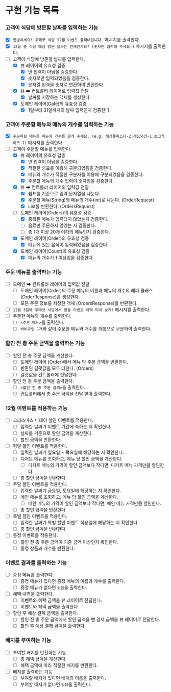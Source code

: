 # 구현 기능 목록

### 고객이 식당에 방문할 날짜를 입력하는 기능

- [x] `안녕하세요! 우테코 식당 12월 이벤트 플래너입니다.` 메시지를 출력한다.
- [x] `12월 중 식당 예상 방문 날짜는 언제인가요? (숫자만 입력해 주세요!)` 메시지를 출력한다.
- [ ] 고객이 식당에 방문할 날짜를 입력한다.
    - [x] 뷰 레이어의 유효성 검증
        - [x] 빈 입력이 아님을 검증한다.
        - [x] 숫자로만 입력되었음을 검증한다.
        - [x] 문자열 입력을 숫자로 변환하여 반환한다.
    - [x] 뷰 ➡ 컨트롤러 레이어로 입력값 전달
        - [x] 날짜를 저장하는 객체를 생성한다.
    - [x] 도메인 레이어(Date)의 유효성 검증
        - [x] 1일부터 31일까지의 날짜 입력인지 검증한다.

### 고객이 주문할 메뉴와 메뉴의 개수를 입력하는 기능

- [x] `주문하실 메뉴를 메뉴와 개수를 알려 주세요. (e.g. 해산물파스타-2,레드와인-1,초코케이크-1)` 메시지를 출력한다.
- [ ] 고객이 주문할 메뉴를 입력한다.
    - [x] 뷰 레이어의 유효성 검증
        - [x] 빈 입력이 아님을 검증한다.
        - [x] 적절한 쉼표를 이용해 구분되었음을 검증한다.
        - [x] 메뉴와 개수가 적절한 구분자를 이용해 구분되었음을 검증한다.
        - [x] 주문할 메뉴의 개수 입력이 숫자임을 검증한다.
    - [x] 뷰 ➡ 컨트롤러 레이어의 입력값 전달
        - [x] 쉼표를 기준으로 입력 문자열을 나눈다.
        - [x] 주문할 메뉴(String)와 메뉴의 개수(int)로 나눈다. (OrderRequest)
        - [x] List<OrderRequest>를 반환한다. (OrdersRequest)
    - [ ] 도메인 레이어(Orders)의 유효성 검증
        - [x] 중복된 메뉴가 입력되지 않았는지 검증한다.
        - [ ] 음료만 주문하지 않았는 지 검증한다.
        - [ ] 총 1개 이상 20개 이하의 메뉴인지 검증한다.
    - [x] 도메인 레이어(Order)의 유효성 검증
        - [x] 메뉴에 있는 음식이 입력되었음을 검증한다.
    - [x] 도메인 레이어(Count)의 유효성 검증
        - [x] 메뉴의 개수가 1 이상임을 검증한다.

### 주문 메뉴를 출력하는 기능

- [ ] 도메인 ➡ 컨트롤러 레이어의 입력값 전달
    - [ ] 도메인 레이어(Order)의 주문 메뉴의 이름과 메뉴의 개수의 래퍼 클래스 (OrderResponse)를 생성한다.
    - [ ] 모든 주문 정보를 저장한 객체 (OrdersResponse)를 반환한다.
- [ ] `12월 3일에 우테코 식당에서 받을 이벤트 혜택 미리 보기!` 메시지를 출력한다.
- [ ] 주문한 메뉴와 개수를 출력한다.
    - [ ] `<주문 메뉴>`를 출력한다.
    - [ ] `바비큐립 1개`와 같이 주문한 메뉴와 개수를 개행으로 구분하여 출력한다.

### 할인 전 총 주문 금액을 출력하는 기능

- [ ] 할인 전 총 주문 금액을 계산한다.
    - [ ] 도메인 레이어 (Order)에서 메뉴 당 주문 금액을 반환한다.
    - [ ] 반환된 결괏값을 모두 더한다. (Orders)
    - [ ] 결괏값을 컨트롤러에 전달한다.
- [ ] 할인 전 총 주문 금액을 출력한다.
    - [ ] `<할인 전 총 주문 금액>`을 출력한다.
    - [ ] 컨트롤러에서 총 주문 금액을 전달 받아 출력한다.

### 12월 이벤트를 적용하는 기능

- [ ] 크리스마스 디데이 할인 이벤트를 적용한다.
    - [ ] 입력한 날짜가 이벤트 기간에 속하는 지 확인한다.
    - [ ] 날짜를 기준으로 할인 금액을 계산한다.
    - [ ] 할인 금액을 반환한다.
- [ ] 평일 할인 이벤트를 적용한다.
    - [ ] 입력한 날짜가 일요일 ~ 목요일에 해당하는 지 확인한다.
    - [ ] 디저트 메뉴를 조회하고, 메뉴 당 할인 금액을 계산한다.
        - [ ] 디저트 메뉴의 가격이 할인 금액보다 작다면, 디저트 메뉴 가격만큼 할인한다.
    - [ ] 총 할인 금액을 반환한다.
- [ ] 주말 할인 이벤트를 적용한다.
    - [ ] 입력한 날짜가 금요일, 토요일에 해당하는 지 확인한다.
    - [ ] 메인 메뉴를 조회하고, 메뉴 당 할인 금액을 계산한다.
        - [ ] 메인 메뉴의 가격이 할인 금액보다 작다면, 메인 메뉴 가격만큼 할인한다.
    - [ ] 총 할인 금액을 반환한다.
- [ ] 특별 할인 이벤트를 적용한다.
    - [ ] 입력한 날짜가 특별 할인 이벤트 적용일에 해당하는 지 확인한다.
    - [ ] 총 할인 금액을 반환한다.
- [ ] 증정 이벤트를 적용한다.
    - [ ] 할인 전 총 주문 금액이 기준 금액 이상인지 확인한다.
    - [ ] 증정 상품과 개수를 반환한다.

### 이벤트 결과를 출력하는 기능

- [ ] 증정 메뉴를 출력한다.
    - [ ] 증정 메뉴가 있다면 증정 메뉴의 이름과 개수를 출력한다.
    - [ ] 증정 메뉴가 없다면 `없음`을 출력한다.
- [ ] 혜택 내역을 출력한다.
    - [ ] 이벤트와 혜택 금액을 뷰 레이어로 전달한다.
    - [ ] 이벤트와 혜택 금액을 출력한다.
- [ ] 할인 후 예상 결제 금액을 출력한다.
    - [ ] 할인 전 총 주문 금액에서 할인 금액을 뺀 결제 금액을 뷰 레이어로 전달한다.
    - [ ] 할인 후 예상 결제 금액을 출력한다.

### 배지를 부여하는 기능

- [ ] 부여할 배지를 반환하는 기능
    - [ ] 총 혜택 금액을 계산한다.
    - [ ] 혜택 금액에 따라 적절한 배지를 반환한다.
- [ ] 배지를 출력하는 기능
    - [ ] 부여할 배지가 있다면 배지의 이름을 출력한다.
    - [ ] 부여할 배지가 없다면 `없음`을 출력한다.
